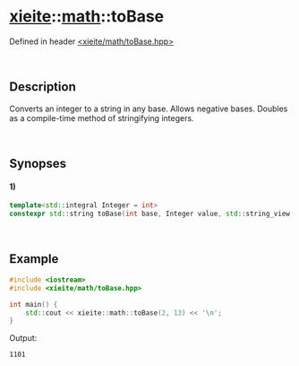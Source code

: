 # [xieite](../xieite.md)\:\:[math](../math.md)\:\:toBase
Defined in header [<xieite/math/toBase.hpp>](../../include/xieite/math/toBase.hpp)

&nbsp;

## Description
Converts an integer to a string in any base. Allows negative bases. Doubles as a compile-time method of stringifying integers.

&nbsp;

## Synopses
#### 1)
```cpp
template<std::integral Integer = int>
constexpr std::string toBase(int base, Integer value, std::string_view digits = "0123456789abcdefghijklmnopqrstuvwxyz");
```

&nbsp;

## Example
```cpp
#include <iostream>
#include <xieite/math/toBase.hpp>

int main() {
    std::cout << xieite::math::toBase(2, 13) << '\n';
}
```
Output:
```
1101
```
